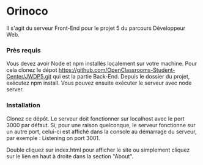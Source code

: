 # Orinoco #

Il s'agit du serveur Front-End pour le projet 5 du parcours Développeur Web.

### Près requis ###

Vous devez avoir Node et npm installés localement sur votre machine.
Pour cela clonez le dépot https://github.com/OpenClassrooms-Student-Center/JWDP5.git qui est la partie Back-End.
Depuis le dossier du projet, exécutez npm install. 
Vous pouvez ensuite exécuter le serveur avec node server. 

### Installation ###

Clonez ce dépôt. 
Le serveur doit fonctionner sur localhost avec le port 3000 par défaut. 
Si, pour une raison quelconque, le serveur fonctionne sur un autre port, 
celui-ci est affiché dans la console au démarrage du serveur, par exemple : Listening on port 3001.

Double cliquez sur index.html pour afficher le site ou simplement cliquez sur le lien en haut à droite dans la section "About".

